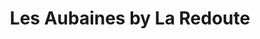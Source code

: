 ---
title: "Les Aubaines by La Redoute"
url: /rennes/les-aubaines-by-la-redoute/
shop: vêtements
---